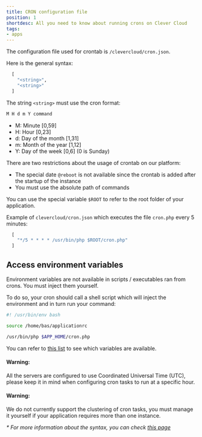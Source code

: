 ```yaml
---
title: CRON configuration file
position: 1
shortdesc: All you need to know about running crons on Clever Cloud
tags:
- apps
---
```


The configuration file used for crontab is `/clevercloud/cron.json`.

Here is the general syntax:

```haskell
  [
    "<string>",
    "<string>"
  ]
```

The string `<string>` must use the cron format:

```javascript
M H d m Y command
```

 - M: Minute [0,59]
 - H: Hour [0,23]
 - d: Day of the month [1,31]
 - m: Month of the year [1,12]
 - Y: Day of the week [0,6] (0 is Sunday)

There are two restrictions about the usage of crontab on our platform:

* The special date `@reboot` is not available since the crontab is added after the startup of the instance
* You must use the absolute path of commands

You can use the special variable `$ROOT` to refer to the root folder of your application.

Example of `clevercloud/cron.json` which executes the file `cron.php` every 5 minutes:

```haskell
  [
    "*/5 * * * * /usr/bin/php $ROOT/cron.php"
  ]
```

## Access environment variables

Environment variables are not available in scripts / executables ran from crons. You must inject them yourself.

To do so, your cron should call a shell script which will inject the environment and in turn run your command:

```bash
#! /usr/bin/env bash

source /home/bas/applicationrc

/usr/bin/php $APP_HOME/cron.php
```

You can refer to [this list](/doc/admin-console/environment-variables#special-environment-variables) to see which variables are available.

<div class="alert alert-hot-problems">
<h4>Warning:</h4>
  <p>All the servers are configured to use Coordinated Universal Time (UTC), please keep it in mind when configuring cron tasks to run at a specific hour.</p>
</div>

<div class="alert alert-hot-problems">
<h4>Warning:</h4>
  <p>We do not currently support the clustering of cron tasks, you must manage it yourself if your application requires more than one instance.</p>
</div>

_* For more information about the syntax, you can check <a href="http://en.wikipedia.org/wiki/Cron">this page</a>_
